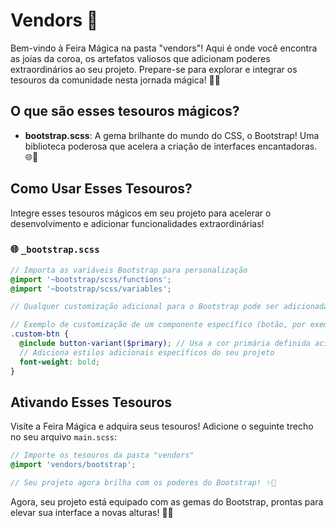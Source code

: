 # Vendors 🛒

Bem-vindo à Feira Mágica na pasta "vendors"! Aqui é onde você encontra as joias da coroa, os artefatos valiosos que adicionam poderes extraordinários ao seu projeto. Prepare-se para explorar e integrar os tesouros da comunidade nesta jornada mágica! 💎✨

## O que são esses tesouros mágicos?

- **bootstrap.scss**: A gema brilhante do mundo do CSS, o Bootstrap! Uma biblioteca poderosa que acelera a criação de interfaces encantadoras. 🌐🔧

## Como Usar Esses Tesouros?

Integre esses tesouros mágicos em seu projeto para acelerar o desenvolvimento e adicionar funcionalidades extraordinárias!

### 🌐 `_bootstrap.scss`

```scss
// Importa as variáveis Bootstrap para personalização
@import '~bootstrap/scss/functions';
@import '~bootstrap/scss/variables';

// Qualquer customização adicional para o Bootstrap pode ser adicionada abaixo desta linha

// Exemplo de customização de um componente específico (botão, por exemplo)
.custom-btn {
  @include button-variant($primary); // Usa a cor primária definida acima
  // Adiciona estilos adicionais específicos do seu projeto
  font-weight: bold;
}
```

## Ativando Esses Tesouros

Visite a Feira Mágica e adquira seus tesouros! Adicione o seguinte trecho no seu arquivo `main.scss`:

```scss
// Importe os tesouros da pasta "vendors"
@import 'vendors/bootstrap';

// Seu projeto agora brilha com os poderes do Bootstrap! ✨🚀
```

Agora, seu projeto está equipado com as gemas do Bootstrap, prontas para elevar sua interface a novas alturas! 🏰🎉
